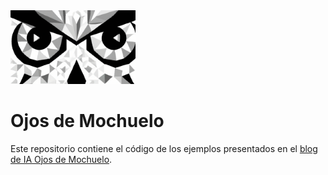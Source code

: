 <img src="./logo.png" alt="logo" width="200"/>

# Ojos de Mochuelo

Este repositorio contiene el código de los ejemplos presentados en el [blog de IA Ojos de Mochuelo](https://ojosdemochuelo.net).
